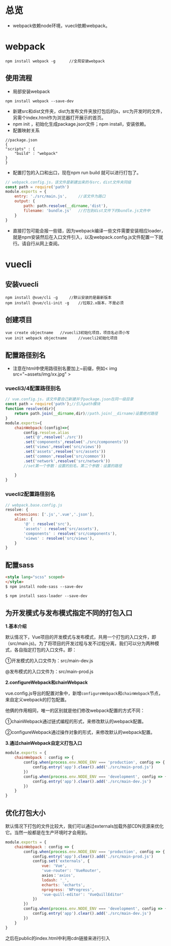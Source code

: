 # 总览

- webpack依赖node环境，vuecli依赖webpack。

# webpack

```
npm install webpack -g 		//全局安装webpack
```

## 使用流程

- 局部安装webpack

```
npm install webpack --save-dev
```

- 新建src和dist文件夹，dist为发布文件夹放打包后的js，src为开发时的文件，另需个index.html作为浏览器打开展示的首页。
- npm init ，初始化生成package.json文件；npm install，安装依赖。
- 配置映射关系

```
//package.json
{
"scripts" : {
	"build" : "webpack"
}
}
```

- 配置打包的入口和出口，现在npm run build 就可以进行打包了。

```javascript
// webpack.config.js，该文件是新建出来的与src，dist文件夹同级
const path = require('path')
module.exports = {
    entry: './src/main.js',		//该文件为路口
    output: {
        path: path.resolve(__dirname,'dist'),
        filename: 'bundle.js'	//打包到dist文件下的bundle.js文件中
    }
}
```

- 直接打包可能会报一些错，因为webpack编译一些文件需要安装相应loader，就是npm安装然后在入口文件引入，以及webpack.config.js文件配置一下就行。请自行从网上查阅。

# vuecli

## 安装vuecli

```
npm install @vue/cli -g		//默认安装的是最新版本
npm install @vue/cli-init -g 	//拉取2.x版本，不是必须
```

## 创建项目

```
vue create objectname	//vuecli3初始化项目，项目名必须小写
vue init webpack objectname 	//vuecli2初始化项目
```

## 配置路径别名

- 注意在html中使用路径别名要加上~前缀，例如<  img  src="~assets/img/xx.jpg" >

### vuecli3/4配置路径别名

```javascript
// vue.config.js，该文件要自己新建并于package.json在同一级目录
const path = require('path');//引入path模块
function resolve(dir){
    return path.join(__dirname,dir)//path.join(__dirname)设置绝对路径
}
module.exports={
    chainWebpack:(config)=>{
        config.resolve.alias
        .set('@',resolve('./src'))
        .set('components',resolve('./src/components'))
        .set('views',resolve('src/views'))
        .set('assets',resolve('src/assets'))
        .set('common',resolve('src/common'))
        .set('network',resolve('src/network'))
        //set第一个参数：设置的别名，第二个参数：设置的路径
　　　　
    }
}
```

### vuecli2配置路径别名

```javascript
// webpack.base.config.js
resolve: {
    extensions: ['.js','.vue','.json'],
    alias: {
        '@' : resolve('src'),
        'assets' : resolve('src/assets'),
        'components' : resolve('src/components'),
        'views' : resolve('src/views'),
    }
}
```

## 配置sass

```html
<style lang="scss" scoped>
</style>
$ npm install node-sass --save-dev

$ npm install sass-loader --save-dev
```

## 为开发模式与发布模式指定不同的打包入口

**1.基本介绍**

默认情况下，Vue项目的开发模式与发布模式，共用一个打包的入口文件，即（src/main.js)。为了将项目的开发过程与发不过程分离，我们可以分为两种模式，各自指定打包的入口文件。即：

①开发模式的入口文件为：src/main-dev.js

@发布模式的入口文件为：src/main-prod.js

**2.configureWebpack和chainWebpack**

vue.config.js导出的配置对象中，新增`configureWebpack`和`chainWebpack`节点，来自定义webpack的打包配置。

他俩的作用相同，唯一的区别就是他们修改webpack配置的方式不同：

①chainWebpack通过链式编程的形式，来修改默认的webpack配置。

②configureWebpack通过操作对象的形式，来修改默认的webpack配置。

**3.通过chainWebpack自定义打包入口**

```js
module.exports = {
	chainWebpack : config => {
        config.when(process.env.NODE_ENV === 'production', config => {
            config.entry('app').clear().add('./src/main-prod.js')
		})
        config.when(process.env.NODE_ENV === 'development', config => {
            config.entry('app').clear().add('./src/main-dev.js')
		})
	}
}
```

## 优化打包大小

默认情况下打包的文件比较大，我们可以通过externals加载外部CDN资源来优化它。当然一般都是在生产环境时才会用到。

```js
module.exports = {
	chainWebpack : config => {
        config.when(process.env.NODE_ENV === 'production', config => {
            config.entry('app').clear().add('./src/main-prod.js')
            config.set('externals', {
                vue: 'Vue',
                'vue-router': 'VueRouter',
                axios：'axios',
                lodash: '_',
                echarts: 'echarts',
                nprogress: 'NProgress',
                'vue-quill-editor': 'VueQuillEditor'
            })
		})
        config.when(process.env.NODE_ENV === 'development', config => {
            config.entry('app').clear().add('./src/main-dev.js')
		})
	}
}
```

之后在public的index.html中利用cdn链接来进行引入

